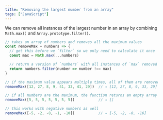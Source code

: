 ```yaml
---
title: "Removing the largest number from an array"
tags: ["JavaScript"]
---
```

We can remove all instances of the largest number in an array by combining `Math.max()` and `Array.prototype.filter()`.

```js
// takes an array of numbers and removes all the maximum values
const removeMax = numbers => {
  // get this before we `filter` so we only need to calculate it once
  const max = Math.max(...numbers)

  // return a version of `numbers` with all instances of `max` removed
  return numbers.filter(number => number !== max)
}

// if the maximum value appears multiple times, all of them are removed
removeMax([12, 27, 8, 9, 41, 33, 41, 29])  // ⇒ [12, 27, 8, 9, 33, 29]

// if all numbers are the maximum, the function returns an empty array
removeMax([5, 5, 5, 5, 5, 5, 5])           // ⇒ []

// this works with negative numbers as well
removeMax([-5, -2, -8, -1, -10])           // ⇒ [-5, -2, -8, -10]
```
